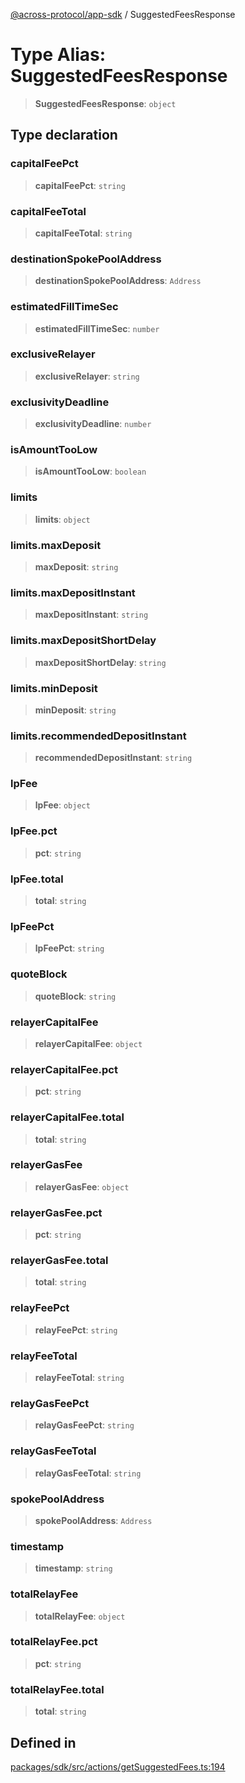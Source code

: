 [@across-protocol/app-sdk](../README.md) / SuggestedFeesResponse

# Type Alias: SuggestedFeesResponse

> **SuggestedFeesResponse**: `object`

## Type declaration

### capitalFeePct

> **capitalFeePct**: `string`

### capitalFeeTotal

> **capitalFeeTotal**: `string`

### destinationSpokePoolAddress

> **destinationSpokePoolAddress**: `Address`

### estimatedFillTimeSec

> **estimatedFillTimeSec**: `number`

### exclusiveRelayer

> **exclusiveRelayer**: `string`

### exclusivityDeadline

> **exclusivityDeadline**: `number`

### isAmountTooLow

> **isAmountTooLow**: `boolean`

### limits

> **limits**: `object`

### limits.maxDeposit

> **maxDeposit**: `string`

### limits.maxDepositInstant

> **maxDepositInstant**: `string`

### limits.maxDepositShortDelay

> **maxDepositShortDelay**: `string`

### limits.minDeposit

> **minDeposit**: `string`

### limits.recommendedDepositInstant

> **recommendedDepositInstant**: `string`

### lpFee

> **lpFee**: `object`

### lpFee.pct

> **pct**: `string`

### lpFee.total

> **total**: `string`

### lpFeePct

> **lpFeePct**: `string`

### quoteBlock

> **quoteBlock**: `string`

### relayerCapitalFee

> **relayerCapitalFee**: `object`

### relayerCapitalFee.pct

> **pct**: `string`

### relayerCapitalFee.total

> **total**: `string`

### relayerGasFee

> **relayerGasFee**: `object`

### relayerGasFee.pct

> **pct**: `string`

### relayerGasFee.total

> **total**: `string`

### relayFeePct

> **relayFeePct**: `string`

### relayFeeTotal

> **relayFeeTotal**: `string`

### relayGasFeePct

> **relayGasFeePct**: `string`

### relayGasFeeTotal

> **relayGasFeeTotal**: `string`

### spokePoolAddress

> **spokePoolAddress**: `Address`

### timestamp

> **timestamp**: `string`

### totalRelayFee

> **totalRelayFee**: `object`

### totalRelayFee.pct

> **pct**: `string`

### totalRelayFee.total

> **total**: `string`

## Defined in

[packages/sdk/src/actions/getSuggestedFees.ts:194](https://github.com/across-protocol/toolkit/blob/fa61c35c7597804e093096de254dbc326f096003/packages/sdk/src/actions/getSuggestedFees.ts#L194)
